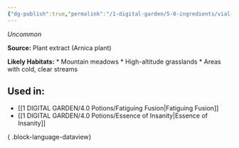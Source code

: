 ```yaml
---
{"dg-publish":true,"permalink":"/1-digital-garden/5-0-ingredients/vial-of-syrup-of-arnica/","tags":["ingredient","uncommon"]}
---
```


*Uncommon*

**Source:** Plant extract (Arnica plant)

**Likely Habitats:** * Mountain meadows * High-altitude grasslands * Areas with cold, clear streams

## Used in:

- [[1 DIGITAL GARDEN/4.0 Potions/Fatiguing Fusion\|Fatiguing Fusion]]
- [[1 DIGITAL GARDEN/4.0 Potions/Essence of Insanity\|Essence of Insanity]]

{ .block-language-dataview}

